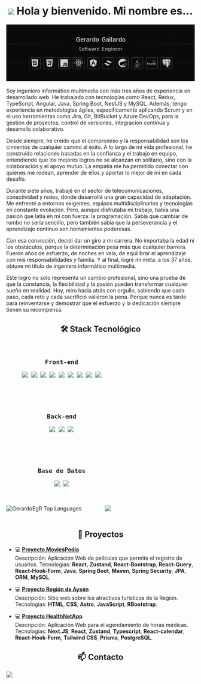 ## <h1 align="center"><img src="https://media.giphy.com/media/hvRJCLFzcasrR4ia7z/giphy.gif" width="35"> Hola y bienvenido. Mi nombre es...</h1>

![Profile Banner](https://github.com/GerardoEgR/gerardo-gallardo-dev/blob/main/src/assets/images/banner.png)

Soy ingeniero informático multimedia con más tres años de experiencia en desarrollado web. He trabajado con tecnologías como React, Redux, TypeScript, Angular, Java, Spring Boot, NestJS y MySQL. Además, tengo experiencia en metodologías ágiles, específicamente aplicando Scrum y en el uso herramientas como Jira, Git, BitBucket y Azure DevOps, para la gestión de proyectos, control de versiones, integración continua y desarrollo colaborativo.

Desde siempre, he creído que el compromiso y la responsabilidad son los cimientos de cualquier camino al éxito. A lo largo de mi vida profesional, he construido relaciones basadas en la confianza y el trabajo en equipo, entendiendo que los mejores logros no se alcanzan en solitario, sino con la colaboración y el apoyo mutuo. La empatía me ha permitido conectar con quienes me rodean, aprender de ellos y aportar lo mejor de mí en cada desafío.

Durante siete años, trabajé en el sector de telecomunicaciones, conectividad y redes, donde desarrollé una gran capacidad de adaptación. Me enfrenté a entornos exigentes, equipos multidisciplinarios y tecnologías en constante evolución. Pero, aunque disfrutaba mi trabajo, había una pasión que latía en mí con fuerza: la programación. Sabía que cambiar de rumbo no sería sencillo, pero también sabía que la perseverancia y el aprendizaje continuo son herramientas poderosas.

Con esa convicción, decidí dar un giro a mi carrera. No importaba la edad ni los obstáculos, porque la determinación pesa más que cualquier barrera. Fueron años de esfuerzo, de noches en vela, de equilibrar el aprendizaje con mis responsabilidades y familia. Y al final, logré mi meta: a los 37 años, obtuve mi título de ingeniero informático multimedia.

Este logro no solo representa un cambio profesional, sino una prueba de que la constancia, la flexibilidad y la pasión pueden transformar cualquier sueño en realidad. Hoy, miro hacia atrás con orgullo, sabiendo que cada paso, cada reto y cada sacrificio valieron la pena. Porque nunca es tarde para reinventarse y demostrar que el esfuerzo y la dedicación siempre tienen su recompensa.
<div></div>

## <h2 align="center">🛠 Stack Tecnológico</h2>

<div style="display: inline-block;" align="center"><br>
  <kbd>
    <h3>Front-end</h3>
	  &nbsp;&nbsp;&nbsp;&nbsp;
    <img width="40px" src="https://cdn.jsdelivr.net/gh/devicons/devicon/icons/html5/html5-original.svg" /> 
    <img width="40px" src="https://cdn.jsdelivr.net/gh/devicons/devicon/icons/css3/css3-plain.svg" /> 
    <img width="40px" src="https://cdn.jsdelivr.net/gh/devicons/devicon/icons/javascript/javascript-original.svg" />
    <img width="40px" src="https://cdn.jsdelivr.net/gh/devicons/devicon/icons/typescript/typescript-original.svg" />
    <img width="40px" src="https://cdn.jsdelivr.net/gh/devicons/devicon/icons/angularjs/angularjs-original.svg" /> 
    <img width="40px" src="https://cdn.jsdelivr.net/gh/devicons/devicon/icons/react/react-original.svg" />
    <img width="40px" src="https://cdn.jsdelivr.net/gh/devicons/devicon@latest/icons/nextjs/nextjs-original.svg" />
    <img width="40px" src="https://cdn.jsdelivr.net/gh/devicons/devicon@latest/icons/tailwindcss/tailwindcss-original.svg" />     
    <img width="40px" src="https://cdn.jsdelivr.net/gh/devicons/devicon/icons/bootstrap/bootstrap-original.svg" />
	&nbsp;&nbsp;&nbsp;&nbsp;
	<div></div><br><br>
    </kbd>
  <br>
  <br>
    <kbd>
    <h3>Back-end</h3>
	    &nbsp;&nbsp;&nbsp;&nbsp;
    <img width="40px" src="https://cdn.jsdelivr.net/gh/devicons/devicon/icons/java/java-original.svg" />
    <img width="40px" src="https://cdn.jsdelivr.net/gh/devicons/devicon@latest/icons/spring/spring-original.svg" />
    <img width="40px" src="https://cdn.jsdelivr.net/gh/devicons/devicon@latest/icons/nestjs/nestjs-original.svg" />
	    &nbsp;&nbsp;&nbsp;&nbsp;
	    <div></div><br><br>
    </kbd>
  <br>
  <br>
    <kbd>
    <h3>Base de Datos</h3>
	    &nbsp;&nbsp;&nbsp;&nbsp;
    <img width="70px" src="https://cdn.jsdelivr.net/gh/devicons/devicon@latest/icons/mysql/mysql-original-wordmark.svg" />
    <img width="70px" src="https://cdn.jsdelivr.net/gh/devicons/devicon@latest/icons/postgresql/postgresql-plain-wordmark.svg" />
	    &nbsp;&nbsp;&nbsp;&nbsp;
	    <div></div><br>
    </kbd>
  
</div>

## <div></div>
<div style="display: flex;" align="center"><br>
<img src="https://github-readme-stats.vercel.app/api/top-langs/?username=gerardoegr&theme=tokyonight" alt="GerardoEgR Top Languages"/>
&nbsp;&nbsp;&nbsp;&nbsp;&nbsp;&nbsp;&nbsp;&nbsp;&nbsp;&nbsp;&nbsp;&nbsp;&nbsp;&nbsp;&nbsp;&nbsp;
<picture> <img src="https://github.com/7oSkaaa/7oSkaaa/blob/main/Images/Right_Side.gif?raw=true" width=250px ></picture>
</div>

<div></div><br>
  
## <h2 align="center">💼 Proyectos</h2>

- 💻 **[Proyecto MoviesPedia](https://github.com/GerardoEgR/moviesPediaPage)**<br>
  Descripción: Aplicación Web de películas que permite el registro de usuarios. Tecnologías: **React**, **Zustand**, **React-Bootstrap**, **React-Query**, **React-Hook-Form**, **Java**, **Spring Boot**, **Maven**, **Spring Security**, **JPA**, **ORM**, **MySQL**.
  
- 💻 **[Proyecto Región de Aysén](https://gerardoegr.github.io/region-aysen-page/)**<br>
   Descripción: Sitio web sobre los atractivos turísticos de la Región. Tecnologías: **HTML**, **CSS**, **Astro**, **JavaScript**, **RBootstrap**.
  
- 💻 **[Proyecto HealthNetApp](https://github.com/GerardoEgR/HealthNetApp)**<br>
   Descripción: Aplicación Web para el agendamiento de horas médicas. Tecnologías: **Next.JS**, **React**, **Zustand**, **Typescript**, **React-calendar**, **React-Hook-Form**, **Tailwind CSS**, **Prisma**, **PostgreSQL**.

<div></div>

## <h2 align="center">📫 Contacto</h2>
<div style="display: flex;" align="center">
<a target="_blank" href="https://www.linkedin.com/in/gerardogallardo-dev/">
<img width="40px" src="https://github.com/user-attachments/assets/e2edac84-a91e-4d7f-91d5-e75524495f9b"></a>
</div>
   

